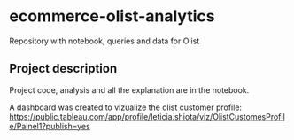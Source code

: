 # ecommerce-olist-analytics
  
Repository with notebook, queries and data for Olist 

## Project description

Project code, analysis and all the explanation are in the notebook.

A dashboard was created to vizualize the olist customer profile: https://public.tableau.com/app/profile/leticia.shiota/viz/OlistCustomesProfile/Painel1?publish=yes


